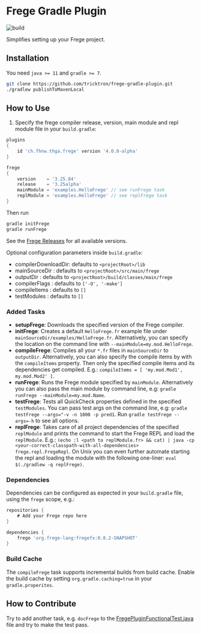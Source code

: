 # Frege Gradle Plugin

![build](https://github.com/tricktron/frege-gradle-plugin/actions/workflows/build.yml/badge.svg)

Simplifies setting up your Frege project.

## Installation

You need `java >= 11` and `gradle >= 7`.

```bash
git clone https://github.com/tricktron/frege-gradle-plugin.git
./gradlew publishToMavenLocal
```

## How to Use
1. Specify the frege compiler release, version, main module and repl module 
file in your `build.gradle`:

```groovy
plugins
{
    id 'ch.fhnw.thga.frege' version '4.0.0-alpha'
}

frege 
{
    version    = '3.25.84'
    release    = '3.25alpha'
    mainModule = 'examples.HelloFrege' // see runFrege task
    replModule = 'examples.HelloFrege' // see replFrege task
}
```

Then run
```bash
gradle initFrege
gradle runFrege
```

See the [Frege Releases](https://github.com/Frege/frege/releases) for all available versions.

Optional configuration parameters inside `build.gradle`:
- compilerDownloadDir: defaults to `<projectRoot>/lib`
- mainSourceDir      : defaults to `<projectRoot>/src/main/frege`
- outputDir          : defaults to `<projectRoot>/build/classes/main/frege`
- compilerFlags      : defaults to `['-O', '-make']`
- compileItems       : defaults to `[]`
- testModules        : defaults to `[]`

### Added Tasks

- **setupFrege**: Downloads the specified version of the Frege compiler.
- **initFrege**: Creates a default `HelloFrege.fr` example file under
 `mainSourceDir/examples/HelloFrege.fr`. Alternatively, you can specify the location
 on the command line with `--mainModule=my.mod.HelloFrege`.
- **compileFrege**: Compiles all your `*.fr` files in `mainSourceDir` to `outputDir`.
Alternatively, you can also specify the compile items by with the `compileItems` property.
Then only the specified compile items and its dependencies get compiled. 
E.g.: `compileItems = [ 'my.mod.Mod1', my.mod.Mod2' ]`.
- **runFrege**: Runs the Frege module specified by `mainModule`. Alternatively you can
also pass the main module by command line, e.g: `gradle runFrege --mainModule=my.mod.Name`.
- **testFrege**: Tests all QuickCheck properties defined in the specified `testModules`.
You can pass test args on the command line, e.g: `gradle testFrege --args="-v -n 1000 -p pred1`.
Run `gradle testFrege --args=-h` to see all options.
- **replFrege**: Takes care of all project dependencies of the specified `replModule`
and prints the command to start the Frege REPL and load the `replModule`. 
E.g.: `(echo :l <path to replModule.fr> && cat) | java -cp <your-correct-classpath-with-all-dependencies> frege.repl.FregeRepl`.
On Unix you can even further automate starting the repl and loading the module
 with the following one-liner:
`eval $(./gradlew -q replFrege)`.

### Dependencies

Dependencies can be configured as expected in your `build.gradle` file, using the
`frege` scope, e.g.:

```groovy
repositories {
    # Add your Frege repo here
}

dependencies {
    frege 'org.frege-lang:fregefx:0.8.2-SNAPSHOT'
}
```

### Build Cache

The `compileFrege` task supports incremental builds from build cache. Enable the build
cache by setting `org.gradle.caching=true` in your `gradle.properites`.


## How to Contribute
Try to add another task, e.g. `docFrege` to the 
[FregePluginFunctionalTest.java](src/functionalTest/java/ch/fhnw/thga/gradleplugins/FregePluginFunctionalTest.java)
file and try to make the test pass.